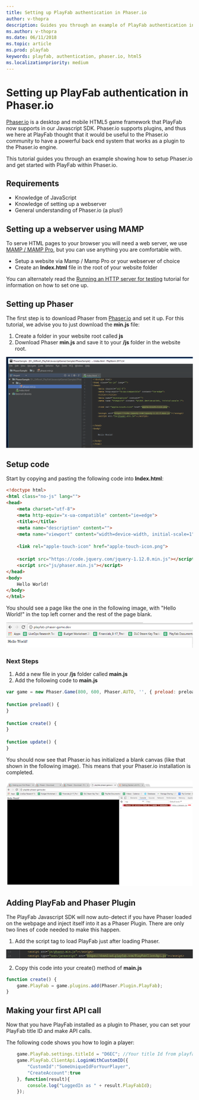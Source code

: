 ```yaml
---
title: Setting up PlayFab authentication in Phaser.io
author: v-thopra
description: Guides you through an example of PlayFab authentication in Phaser.io.
ms.author: v-thopra
ms.date: 06/11/2018
ms.topic: article
ms.prod: playfab
keywords: playfab, authentication, phaser.io, html5
ms.localizationpriority: medium
---
```


# Setting up PlayFab authentication in Phaser.io

[Phaser.io](http://phaser.io/) is a desktop and mobile HTML5 game framework that PlayFab now supports in our Javascript SDK. Phaser.io supports plugins, and thus we here at PlayFab thought that it would be useful to the Phaser.io community to have a powerful back end system that works as a plugin to the Phaser.io engine.

This tutorial guides you through an example showing how to setup Phaser.io and get started with PlayFab within Phaser.io.

## Requirements

- Knowledge of JavaScript
- Knowledge of setting up a webserver
- General understanding of Phaser.io (a plus!)

## Setting up a webserver using MAMP

To serve HTML pages to your browser you will need a web server,  we use [MAMP / MAMP Pro](https://www.mamp.info/en/), but you can use anything you are comfortable with.

- Setup a website via Mamp / Mamp Pro or your webserver of choice
- Create an **Index.html** file in the root of your website folder

You can alternately read the [Running an HTTP server for testing](../../config/dev-test-live/running-an-http-server-for-testing.md) tutorial for information on how to set one up.

## Setting up Phaser

The first step is to download Phaser from [Phaser.io](http://phaser.io/) and set it up. For this tutorial, we advise you to just download the **min.js** file:

1. Create a folder in your website root called **js**
2. Download Phaser **min.js** and save it to your **/js** folder in the website root.

![Download Phaser min.js](media/tutorials/phaser-io/download-phaser-min-js.png)  

## Setup code

Start by copying and pasting the following code into **Index.html**:

```html
<!doctype html>
<html class="no-js" lang="">
<head>
    <meta charset="utf-8">
    <meta http-equiv="x-ua-compatible" content="ie=edge">
    <title></title>
    <meta name="description" content="">
    <meta name="viewport" content="width=device-width, initial-scale=1">

    <link rel="apple-touch-icon" href="apple-touch-icon.png">

    <script src="https://code.jquery.com/jquery-1.12.0.min.js"></script>
    <script src="js/phaser.min.js"></script>
</head>
<body>
    Hello World!
</body>
</html>
```

You should see a page like the one in the following image, with "Hello World!" in the top left corner and the rest of the page blank.

![Phaser Hello World page](media/tutorials/phaser-io/phaser-hello-world.png)  

### Next Steps

1. Add a new file in your **/js** folder called **main.js**
2. Add the following code to **main.js**

```javascript
var game = new Phaser.Game(800, 600, Phaser.AUTO, '', { preload: preload, create: create, update: update });

function preload() {
}

function create() {
}

function update() {
}
```

You should now see that Phaser.io has initialized a blank canvas (like that shown in the following image). This means that your Phaser.io installation is completed.

![Phaser.io initialized blank canvas](media/tutorials/phaser-io/phaser-setup-complete.png)

## Adding PlayFab and Phaser Plugin

The PlayFab Javascript SDK will now auto-detect if you have Phaser loaded on the webpage and inject itself into it as a Phaser Plugin.  There are only two lines of code needed to make this happen.
  
1. Add the script tag to load PlayFab just after loading Phaser.

![Add Script tag to load PlayFab](media/tutorials/phaser-io/load-playfab.png)

2. Copy this code into your create() method of **main.js**

```javascript
function create() {
    game.PlayFab = game.plugins.add(Phaser.Plugin.PlayFab);
}
```

## Making your first API call

Now that you have PlayFab installed as a plugin to Phaser, you can set your PlayFab title ID and make API calls.  

The following code shows you how to login a player:

```javascript
    game.PlayFab.settings.titleId = "D6EC"; //Your title Id from playfab goes here.
    game.PlayFab.ClientApi.LoginWithCustomID({
        "CustomId":"SomeUniqueIdForYourPlayer",
        "CreateAccount":true
    }, function(result){
        console.log("LoggedIn as " + result.PlayFabId);
    });
```